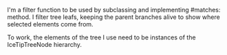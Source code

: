 I'm a filter function to be used by subclassing and implementing #matches: method.
I filter tree leafs, keeping the parent branches alive to show where selected elements come from.

To work, the elements of the tree I use need to be instances of the IceTipTreeNode hierarchy.